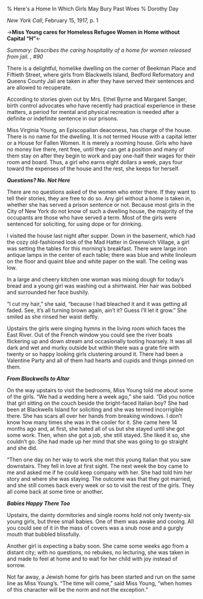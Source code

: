 % Here's a Home In Which Girls May Bury Past Woes
% Dorothy Day
*New York Call*, February 15, 1917, p. 1  
->**Miss Young cares for Homeless Refugee Women in Home without Capital “H”**<-
*Summary: Describes the caring  hospitality of a home for women released from jail. , \#90*
There is a delightful, homelike dwelling on the corner of Beekman Place and Fiftieth Street, where girls from Blackwells Island, Bedford Reformatory and Queens County Jail are taken in after they have served their sentences and are allowed to recuperate.
According to stories given out by Mrs. Ethel Byrne and Margaret Sanger, birth control advocates who have recently had practical experience in these matters, a period for mental and physical recreation is needed after a definite or indefinite sentence in our prisons.
Miss Virginia Young, an Episcopalian deaconess, has charge of the house. There is no name for the dwelling.  It is not termed House with a capital letter or a House for Fallen Women.  It is merely a rooming house.  Girls who have no money live there, rent free, until they can get a position and many of them stay on after they begin to work and pay one-half their wages for their room and board. Thus, a girl who earns eight dollars a week, pays four toward the expenses of the house and the rest, she keeps for herself.
_**Questions? No. Not Here**_
There are no questions asked of the women who enter there.  If they want to tell their stories, they are free to do so.  Any girl without a home is taken in, whether she has served a prison sentence or not.  Because most girls in the City of New York do not know of such a dwelling house, the majority of the occupants are those who have served a term. Most of the girls were sentenced for soliciting, for using dope or for drinking.
I visited the house last night after supper. Down in the basement, which had the cozy old-fashioned look of the Mad Hatter in Greenwich Village, a girl was setting the tables for this morning’s breakfast. There were large iron antique lamps in the center of each table; there was blue and white linoleum on the floor and quaint blue and white paper on the wall.  The ceiling was low.
In a large and cheery kitchen one woman was mixing dough for today’s bread and a young girl was washing out a shirtwaist.  Her hair was bobbed and surrounded her face bushily.
“I cut my hair,” she said, “because I had bleached it and it was getting all faded. See, it’s all turning brown again, ain’t it? Guess I’ll let it grow.” She smiled as she rinsed her waist deftly.
Upstairs the girls were singing hymns in the living room which faces the East River.  Out of the French window you could see the river boats flickering up and down stream and occasionally tooting hoarsely. It was all dark and wet and murky outside but within there was a grate fire with twenty or so happy looking girls clustering around it.  There had been a Valentine Party and all of them had hearts and cupids and things pinned on them.
_**From Blackwells to Altar**_
On the way upstairs to visit the bedrooms, Miss Young told me about some of the girls. “We had a wedding here a week ago,” she said. “Did you notice that girl sitting on the couch beside the bright-faced Italian boy? She had been at Blackwells Island for soliciting and she was termed incorrigible there. She has scars all over her hands from breaking windows.  I don’t know how many times she was in the cooler for it.  She came here 14 months ago and, at first, she hated all of us but she stayed until she got some work. Then, when she got a job, she still stayed.  She liked it so, she couldn’t go.  She had made up her mind that she was going to go straight and she did.
“Then one day on her way to work she met this young Italian that you saw downstairs.  They fell in love at first sight.  The next week the boy came to me and asked me if he could keep company with her.  She had told him her story and where she was staying.  The outcome was that they got married, and she still comes back every week or so to visit the rest of the girls.  They all come back at some time or another.
_**Babies Happy There Too**_
Upstairs, the dainty dormitories and single rooms hold not only twenty-six young girls, but three small babies. One of them was awake and cooing.  All you could see of it in the mass of covers was a snub nose and a gurgly mouth that bubbled blissfully.
Another girl is expecting a baby soon.  She came some weeks ago from a distant city; with no questions, no rebukes, no lecturing, she was taken in and made to feel at home and to wait for her child with joy instead of sorrow.
Not far away, a Jewish home for girls has been started and run on the same line as Miss Young’s.  “The time will come,” said Miss Young, “when homes of this character will be the norm and not the exception.”
